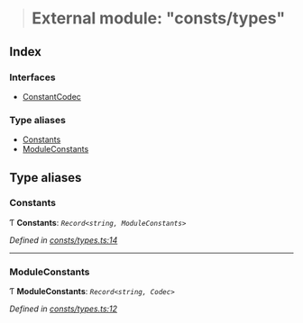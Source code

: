 > # External module: "consts/types"

## Index

### Interfaces

* [ConstantCodec](../interfaces/_consts_types_.constantcodec.md)

### Type aliases

* [Constants](_consts_types_.md#constants)
* [ModuleConstants](_consts_types_.md#moduleconstants)

## Type aliases

###  Constants

Ƭ **Constants**: *`Record<string, ModuleConstants>`*

*Defined in [consts/types.ts:14](https://github.com/polkadot-js/api/blob/b9142bc/packages/api-metadata/src/consts/types.ts#L14)*

___

###  ModuleConstants

Ƭ **ModuleConstants**: *`Record<string, Codec>`*

*Defined in [consts/types.ts:12](https://github.com/polkadot-js/api/blob/b9142bc/packages/api-metadata/src/consts/types.ts#L12)*